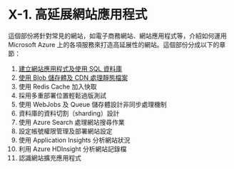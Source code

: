 # X-1. 高延展網站應用程式

這個部份將針對常見的網站，如電子商務網站、網站應用程式等，介紹如何運用 Microsoft Azure 上的各項服務來打造高延展性的網站。這個部份分成以下的章節：

1. [建立網站應用程式及使用 SQL 資料庫](01_creating_web_apps_and_using_sql_database.md)
2. [使用 Blob 儲存體及 CDN 處理靜態檔案](02_using_blob_storage_and_cdn_to_process_static_files.md)
3. 使用 Redis Cache 加入快取
4. 採用多重部署位置輕鬆過版測試
5. 使用 WebJobs 及 Queue 儲存體設計非同步處理機制
6. 資料庫的資料切割（sharding）設計
7. 使用 Azure Search 處理網站搜尋作業
8. 設定帳號權限管理及部署網站設定
9. 使用 Application Insights 分析網站狀況
10. 利用 Azure HDInsight 分析網站記錄檔
11. 認識網站擴充應用程式